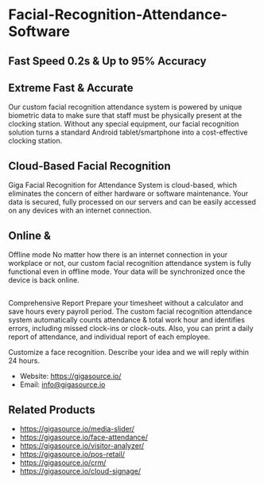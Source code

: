 # Facial-Recognition-Attendance-Software
## Fast Speed 0.2s & Up to 95% Accuracy
## Extreme Fast & Accurate
Our custom facial recognition attendance system is powered by unique biometric data to make sure that staff must be physically present at the clocking station. Without any special equipment, our facial recognition solution turns a standard Android tablet/smartphone into a cost-effective clocking station.
## Cloud-Based Facial Recognition
Giga Facial Recognition for Attendance System is cloud-based, which eliminates the concern of either hardware or software maintenance. Your data is secured, fully processed on our servers and can be easily accessed on any devices with an internet connection.
## Online &
Offline mode
No matter how there is an internet connection in your workplace or not, our custom facial recognition attendance system is fully functional even in offline mode. Your data will be synchronized once the device is back online.
## 
Comprehensive Report
Prepare your timesheet without a calculator and save hours every payroll period. The custom facial recognition attendance system automatically counts attendance & total work hour and identifies errors, including missed clock-ins or clock-outs. Also, you can print a daily report of attendance, and individual report of each employee.

Customize a face recognition. Describe your idea and we will reply within 24 hours. 
- Website: https://gigasource.io/
- Email: info@gigasource.io
## Related Products
- https://gigasource.io/media-slider/
- https://gigasource.io/face-attendance/
- https://gigasource.io/visitor-analyzer/
- https://gigasource.io/pos-retail/
- https://gigasource.io/crm/
- https://gigasource.io/cloud-signage/
